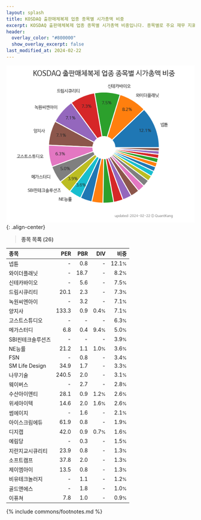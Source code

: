 ```yaml
---
layout: splash
title: KOSDAQ 출판매체복제 업종 종목별 시가총액 비중
excerpt: KOSDAQ 출판매체복제 업종 종목별 시가총액 비중입니다. 종목별로 주요 재무 지표를 함께 표시합니다.
header:
  overlay_color: "#800000"
  show_overlay_excerpt: false
last_modified_at: 2024-02-22
---
```



![KOSDAQ 출판매체복제 업종 종목별 시가총액 비중](/stats/sector/images/kosdaq_업종_출판매체복제_종목.png){: .align-center}


> **종목 목록 (26)**<a id="list"></a>

| **종목** | **PER** | **PBR** | **DIV** | **비중** |
| :------- | ------: | ------: | ------: | -------: |
| 넵튠 | - | 0.8 | - | 12.1<small>%</small> |
| 와이더플래닛 | - | 18.7 | - | 8.2<small>%</small> |
| 신테카바이오 | - | 5.6 | - | 7.5<small>%</small> |
| 드림시큐리티 | 20.1 | 2.3 | - | 7.3<small>%</small> |
| 녹원씨엔아이 | - | 3.2 | - | 7.1<small>%</small> |
| 양지사 | 133.3 | 0.9 | 0.4<small>%</small> | 7.1<small>%</small> |
| 고스트스튜디오 | - | - | - | 6.3<small>%</small> |
| 메가스터디 | 6.8 | 0.4 | 9.4<small>%</small> | 5.0<small>%</small> |
| SBI핀테크솔루션즈 | - | - | - | 3.9<small>%</small> |
| NE능률 | 21.2 | 1.1 | 1.0<small>%</small> | 3.6<small>%</small> |
| FSN | - | 0.8 | - | 3.4<small>%</small> |
| SM Life Design | 34.9 | 1.7 | - | 3.3<small>%</small> |
| 나무기술 | 240.5 | 2.0 | - | 3.1<small>%</small> |
| 웨이버스 | - | 2.7 | - | 2.8<small>%</small> |
| 수산아이앤티 | 28.1 | 0.9 | 1.2<small>%</small> | 2.6<small>%</small> |
| 위세아이텍 | 14.6 | 2.0 | 1.6<small>%</small> | 2.6<small>%</small> |
| 썸에이지 | - | 1.6 | - | 2.1<small>%</small> |
| 아이스크림에듀 | 61.9 | 0.8 | - | 1.9<small>%</small> |
| 디지캡 | 42.0 | 0.9 | 0.7<small>%</small> | 1.6<small>%</small> |
| 예림당 | - | 0.3 | - | 1.5<small>%</small> |
| 지란지교시큐리티 | 23.9 | 0.8 | - | 1.3<small>%</small> |
| 소프트캠프 | 37.8 | 2.0 | - | 1.3<small>%</small> |
| 제이엠아이 | 13.5 | 0.8 | - | 1.3<small>%</small> |
| 비유테크놀러지 | - | 1.1 | - | 1.2<small>%</small> |
| 골드앤에스 | - | 1.8 | - | 1.0<small>%</small> |
| 이퓨쳐 | 7.8 | 1.0 | - | 0.9<small>%</small> |

{% include commons/footnotes.md %}